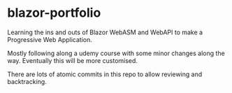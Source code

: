 # blazor-portfolio

Learning the ins and outs of Blazor WebASM and WebAPI to make a Progressive Web Application.

Mostly following along a udemy course with some minor changes along the way. Eventually this will be more customised.

There are lots of atomic commits in this repo to allow reviewing and backtracking. 
